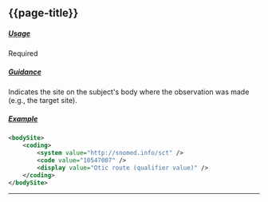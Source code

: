 ## {{page-title}}

<h5><ins>Usage</ins></h5>

<span class="mro-circle required" title="Required"></span> Required

<h5><ins>Guidance</ins></h5>

Indicates the site on the subject's body where the observation was made (e.g., the target site).

<h5><ins>Example</ins></h5>

```xml
<bodySite>
    <coding>
        <system value="http://snomed.info/sct" />
        <code value="10547007" />
        <display value="Otic route (qualifier value)" />
    </coding>
</bodySite>
```

---